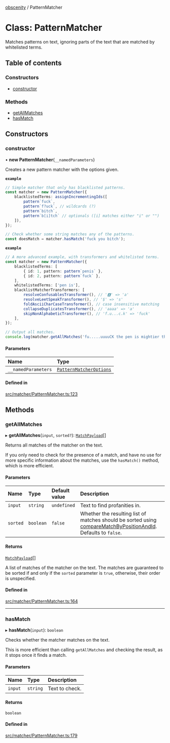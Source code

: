 [obscenity](../README.md) / PatternMatcher

# Class: PatternMatcher

Matches patterns on text, ignoring parts of the text that are matched by
whitelisted terms.

## Table of contents

### Constructors

- [constructor](PatternMatcher.md#constructor)

### Methods

- [getAllMatches](PatternMatcher.md#getallmatches)
- [hasMatch](PatternMatcher.md#hasmatch)

## Constructors

### constructor

• **new PatternMatcher**(`__namedParameters`)

Creates a new pattern matcher with the options given.

**`example`**
```typescript
// Simple matcher that only has blacklisted patterns.
const matcher = new PatternMatcher({
	blacklistedTerms: assignIncrementingIds([
		pattern`fuck`,
		pattern`f?uck`, // wildcards (?)
		pattern`bitch`,
		pattern`b[i]tch` // optionals ([i] matches either "i" or "")
	]),
});

// Check whether some string matches any of the patterns.
const doesMatch = matcher.hasMatch('fuck you bitch');
```

**`example`**
```typescript
// A more advanced example, with transformers and whitelisted terms.
const matcher = new PatternMatcher({
	blacklistedTerms: [
		{ id: 1, pattern: pattern`penis` },
		{ id: 2, pattern: pattern`fuck` },
	],
	whitelistedTerms: ['pen is'],
	blacklistMatcherTransformers: [
		resolveConfusablesTransformer(), // '🅰' => 'a'
		resolveLeetSpeakTransformer(), // '$' => 's'
		foldAsciiCharCaseTransformer(), // case insensitive matching
		collapseDuplicatesTransformer(), // 'aaaa' => 'a'
		skipNonAlphabeticTransformer(), // 'f.u...c.k' => 'fuck'
	],
});

// Output all matches.
console.log(matcher.getAllMatches('fu.....uuuuCK the pen is mightier than the sword!'));
```

#### Parameters

| Name | Type |
| :------ | :------ |
| `__namedParameters` | [`PatternMatcherOptions`](../interfaces/PatternMatcherOptions.md) |

#### Defined in

[src/matcher/PatternMatcher.ts:123](https://github.com/jo3-l/obscenity/blob/0f3c7b6/src/matcher/PatternMatcher.ts#L123)

## Methods

### getAllMatches

▸ **getAllMatches**(`input`, `sorted?`): [`MatchPayload`](../interfaces/MatchPayload.md)[]

Returns all matches of the matcher on the text.

If you only need to check for the presence of a match, and have no use
for more specific information about the matches, use the `hasMatch()`
method, which is more efficient.

#### Parameters

| Name | Type | Default value | Description |
| :------ | :------ | :------ | :------ |
| `input` | `string` | `undefined` | Text to find profanities in. |
| `sorted` | `boolean` | `false` | Whether the resulting list of matches should be sorted using [compareMatchByPositionAndId](../README.md#comparematchbypositionandid). Defaults to `false`. |

#### Returns

[`MatchPayload`](../interfaces/MatchPayload.md)[]

A list of matches of the matcher on the text. The matches are
guaranteed to be sorted if and only if the `sorted` parameter is `true`,
otherwise, their order is unspecified.

#### Defined in

[src/matcher/PatternMatcher.ts:164](https://github.com/jo3-l/obscenity/blob/0f3c7b6/src/matcher/PatternMatcher.ts#L164)

___

### hasMatch

▸ **hasMatch**(`input`): `boolean`

Checks whether the matcher matches on the text.

This is more efficient than calling `getAllMatches` and checking the result,
as it stops once it finds a match.

#### Parameters

| Name | Type | Description |
| :------ | :------ | :------ |
| `input` | `string` | Text to check. |

#### Returns

`boolean`

#### Defined in

[src/matcher/PatternMatcher.ts:179](https://github.com/jo3-l/obscenity/blob/0f3c7b6/src/matcher/PatternMatcher.ts#L179)
